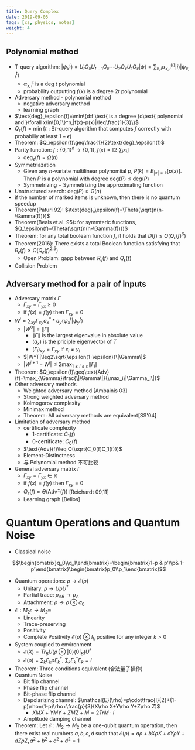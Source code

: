 ```yaml
---
title: Query Complex
date: 2019-09-05
tags: [cs, physics, notes]
weight: 4
---
```



## Polynomial method

* T-query algorithm: $|\psi_x^t\rangle=U_tO_xU_{t-1}O_x\cdots U_2O_xU_1O_x|\psi\rangle=\sum_{x,i}\alpha_{x,i}^{(t)}|i\rangle|\psi_{x,i}^t\rangle$
  * $\alpha_{x,i}^t$ is a deg $t$ polynomial
  * probability outputting $f(x)$ is a degree $2t$ polynomial
* Adversary method - polynomial method
  * negative adversary method
  * learning graph
* $\text{deg}_\epsilon(f)=\min\{d:f \text{ is a degree }d\text{ polynomial and }\forall x\in\{0,1\}^n,|f(x)-p(x)|\leq\frac{1}{3}\}$
* $Q_\epsilon(f)=\min\{t:\exists t$-query algorithm that computes $f$ correctly with probabiliy at least $1-\epsilon\}$
* Theorem: $Q_\epsilon(f)\geq\frac{1}{2}\text{deg}_\epsilon(f)$
* Parity function: $f:\{0,1\}^n\rightarrow\{0,1\},f(x)=[2|\sum_i x_i]$
  * $\text{deg}_\epsilon(f)=\Omega(n)$
* Symmetriazation
  * Given any $n$-variate multilinear polynomiial $p$, $P(k)=E_{|x|=k}[p(x)]$. Then $P$ is a polynomial with degree $\text{deg}(P)\leq\text{deg}(P)$
  * Symmetrizing + Symmetrizing the approximating function
* Unstructured search: $\text{deg}(P)\geq\Omega(n)$
* if the number of marked items is unknown, then there is no quantum speedup
* Theorem(Paturi 92): $\text{deg}_\epsilon(f)=\Theta(\sqrt{n(n-\Gamma(f))})$
* Theorem(Beals et.al. 95): for symmteric functions, $Q_\epsilon(f)=\Theta(\sqrt{n(n-\Gamma(f))})$
* Theorem: for any total booleam function $f$, it holds that $D(f)\leq O(Q_\epsilon(f)^6)$
* Theorem(2016): There exists a total Boolean functiion satisfying that $R_\epsilon(f)\geq\Omega(Q_\epsilon(f)^{2.5})$
  * Open Problam: gapp between $R_\epsilon(f)$ and $Q_\epsilon(f)$
* Collision Problem

## Adversary method for a pair of inputs

* Adversary matrix $\Gamma$
  * $\Gamma_{xy}=\Gamma_{yx}\geq0$
  * if $f(x)=f(y)$ then $\Gamma_{xy}=0$
* $W^j=\sum_{xy}\Gamma_{xy}a_x^**a_y\langle\psi_x^t|\psi_y^t\rangle$
  * $|W^0|=\|\Gamma\|$
    * $\|\Gamma\|$ is the largest eigenvalue in absolute value
    * $(a_x)$ is the priciple eigenvector of $T$
    * $(\Gamma_i)_{xy}=\Gamma_{xy}$ if $x_i\neq y_i$
  * $|W^T|\leq2\sqrt{\epsilon(1-\epsilon)}\|\Gamma\|$
  * $|W^{j+1}-W^j|\leq2\max_{1\leq i\leq n}\|\Gamma_i\|$
* Theorem: $Q_\epsilon(f)\geq\text{Adv}(f)=\max_{\Gamma}\frac{\|\Gamma\|}{\max_i\|\Gamma_i\|}$
* Other adversary methods
  * Weighted adversary method [Ambainis 03]
  * Strong weighted adversary method
  * Kolmogorov complexity
  * Minimax method
  * Theorem: All adversary methods are equivalent[SS'04]
* Limitation of adversary method
  * certificate complexity
    * $1$-certificate: $C_1(f)$
    * $0$-certificate: $C_0(f)$
  * $\text{Adv}(f)\leq O(\sqrt{C_0(f)C_1(f)})$
  * Element-Distinctness
  * 与 Polynomial method 不可比较
* General adversary matrix $\Gamma$
  * $\Gamma_{xy}=\Gamma_{yx}\in\mathbb{R}$
  * if $f(x)=f(y)$ then $\Gamma_{xy}=0$
  * $Q_\epsilon(f)=\Theta(\text{Adv}^{\pm}(f))$ [Reichardt 09,11]
  * Learning graph [Belios]

# Quantum Operations and Quantum Noise

* Classical noise

$$\begin{bmatrix}q_0\\q_1\end{bmatrix}=\begin{bmatrix}1-p & p'\\p& 1-p'\end{bmatrix}\begin{bmatrix}p_0\\p_1\end{bmatrix}$$

* Quantum operations: $\rho\rightarrow\mathcal{E}(\rho)$
  * Unitary: $\rho\rightarrow U\rho U^\dagger$
  * Partial trace: $\rho_{AB}\rightarrow \rho_A$
  * Attachment: $\rho\rightarrow\rho\otimes\sigma_0$
* $\mathcal{E}:M_{2^n}\rightarrow M_{2^m}$
  * Linearity
  * Trace-preserving
  * Positivity
  * Complete Positivity $\mathcal{E}(\rho)\otimes I_k$ positive for any integer $k>0$
* System coupled to environment
  * $\mathcal{E}(X)=Tr_B U(\rho\otimes|0\rangle\langle 0|_B)U^\dagger$
  * $\mathcal{E}(\rho)=\sum_kE_k\rho E_k^\dagger$, $\sum_kE_k^\dagger E_k=I$
* Theorem: Three conditions equivalent (合法量子操作)
* Quantum Noise
  * Bit flip channel
  * Phase flip channel
  * Bit-phase flip channel
  * Depolarizing channel: $\mathcal{E}(\rho)=p\cdot\frac{I}{2}+(1-p)\rho=(1-p)\rho+\frac{p}{3}(X\rho X+Y\rho Y+Z\rho Z)$
    * $XMX+YMY+ZMZ+M=2TrM\cdot I$
  * Amplitude damping channel
* Theorem: Let $\mathcal{E}:M_2\rightarrow M_2$ be a one-qubit quantum operation, then there exist real numbers $a,b,c,d$ such that $\mathcal{E}(\rho)=a\rho+bX\rho X+cY\rho Y+dZ\rho Z,a^2+b^2+c^2+d^2=1$